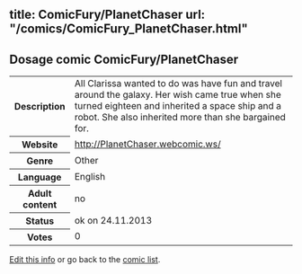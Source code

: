 title: ComicFury/PlanetChaser
url: "/comics/ComicFury_PlanetChaser.html"
---
Dosage comic ComicFury/PlanetChaser
-----------------------------------------

<p id="msg"></p>
<script type="text/javascript">
if (window.location.search === '?edit_info_mail=sent_ok') {
  var elem = document.getElementById("msg");
  elem.innerHTML = 'Edited information sucessfully sent for review, which is usually done daily. Thanks!';
  elem.className = 'ok';
}
</script>
<table class="comicinfo">
<tr>
<th>Description</th><td>All Clarissa wanted to do was have fun and travel around the galaxy. Her wish came true when she turned eighteen and inherited a space ship and a robot. She also inherited more than she bargained for.</td>
</tr>
<tr>
<th>Website</th><td><a href="http://PlanetChaser.webcomic.ws/">http://PlanetChaser.webcomic.ws/</a></td>
</tr>
<tr>
<th>Genre</th><td>Other</td>
</tr>
<tr>
<th>Language</th><td>English</td>
</tr>
<tr>
<th>Adult content</th><td>no</td>
</tr>
<tr>
<th>Status</th><td>ok on 24.11.2013</td>
</tr>
<tr>
<th>Votes</th><td>0</td>
</tr>
</table>

[Edit this info](ComicFury_PlanetChaser_edit.html) or go back to the [comic list](../comic-index.html).
